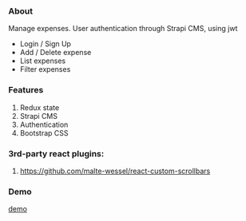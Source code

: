 ### About

Manage expenses. User authentication through Strapi CMS, using jwt

- Login / Sign Up
- Add / Delete expense
- List expenses
- Filter expenses

### Features

1. Redux state
2. Strapi CMS
3. Authentication
4. Bootstrap CSS

### 3rd-party react plugins:

1. https://github.com/malte-wessel/react-custom-scrollbars

### Demo

[demo](https://markoni-expenses.netlify.app/)
